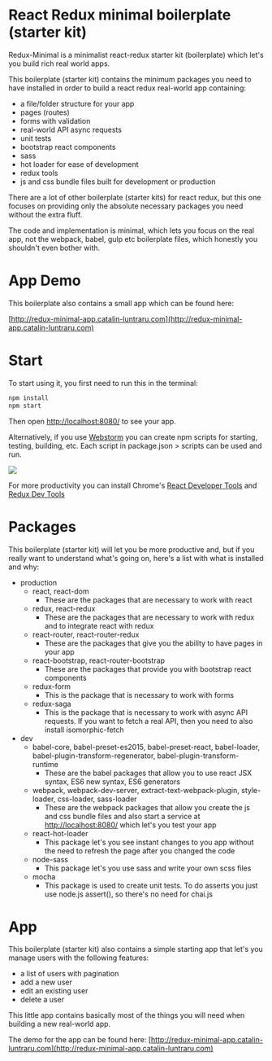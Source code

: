 # React Redux minimal boilerplate (starter kit)

Redux-Minimal is a minimalist react-redux starter kit (boilerplate) which let's you build rich real world apps.

This boilerplate (starter kit) contains the minimum packages you need to have installed in order to build a react redux real-world app containing:
* a file/folder structure for your app
* pages (routes)
* forms with validation
* real-world API async requests
* unit tests
* bootstrap react components
* sass
* hot loader for ease of development
* redux tools
* js and css bundle files built for development or production

There are a lot of other boilerplate (starter kits) for react redux, but this one focuses on providing only the absolute necessary packages you need without the extra fluff.

The code and implementation is minimal, which lets you focus on the real app, not the webpack, babel, gulp etc boilerplate files, which honestly you shouldn't even bother with.

# App Demo 

This boilerplate also contains a small app which can be found here:

[http://redux-minimal-app.catalin-luntraru.com](http://redux-minimal-app.catalin-luntraru.com)

# Start

To start using it, you first need to run this in the terminal:

```sh
npm install
npm start
```

Then open [http://localhost:8080/](http://localhost:8080/) to see your app.

Alternatively, if you use [Webstorm](https://www.jetbrains.com/webstorm/) you can create npm scripts for starting, testing, building, etc. Each script in package.json > scripts can be used and run.

<img src="https://i.gyazo.com/c0e0cb4b77be8f55b0bea25a6532b302.png">

For more productivity you can install Chrome's [React Developer Tools](https://chrome.google.com/webstore/detail/react-developer-tools/fmkadmapgofadopljbjfkapdkoienihi?hl=en) and [Redux Dev Tools](https://chrome.google.com/webstore/detail/redux-devtools/lmhkpmbekcpmknklioeibfkpmmfibljd?hl=en)

# Packages

This boilerplate (starter kit) will let you be more productive and, but if you really want to understand what's going on, here's a list with what is installed and why:

* production
    * react, react-dom
        * These are the packages that are necessary to work with react
    * redux, react-redux
        * These are the packages that are necessary to work with redux and to integrate react with redux
    * react-router, react-router-redux
        * These are the packages that give you the ability to have pages in your app
    * react-bootstrap, react-router-bootstrap
        * These are the packages that provide you with bootstrap react components
    * redux-form
        * This is the package that is necessary to work with forms
    * redux-saga
        * This is the package that is necessary to work with async API requests. If you want to fetch a real API, then you need to also install isomorphic-fetch
* dev
    * babel-core, babel-preset-es2015, babel-preset-react, babel-loader, babel-plugin-transform-regenerator, babel-plugin-transform-runtime
        * These are the babel packages that allow you to use react JSX syntax, ES6 new syntax, ES6 generators
    * webpack, webpack-dev-server, extract-text-webpack-plugin, style-loader, css-loader, sass-loader
        * These are the webpack packages that allow you create the js and css bundle files and also start a service at [http://localhost:8080/](http://localhost:8080/) which let's you test your app
    * react-hot-loader
        * This package let's you see instant changes to you app without the need to refresh the page after you changed the code
    * node-sass
        * This package let's you use sass and write your own scss files
    * mocha
        * This package is used to create unit tests. To do asserts you just use node.js assert(), so there's no need for chai.js

# App

This boilerplate (starter kit) also contains a simple starting app that let's you manage users with the following features:
* a list of users with pagination
* add a new user
* edit an existing user
* delete a user

This little app contains basically most of the things you will need when building a new real-world app.

The demo for the app can be found here: 
[http://redux-minimal-app.catalin-luntraru.com](http://redux-minimal-app.catalin-luntraru.com)
